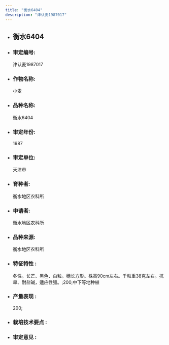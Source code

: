 ```yaml
---
title: "衡水6404"
description: "津认麦1987017"
---
```

* ## 衡水6404
* ###  审定编号:  
   津认麦1987017

*  ### 作物名称:  
   小麦

*   ###  品种名称: 
    衡水6404

*   ### 审定年份: 
    1987

*   ### 审定单位:  
    天津市

*   ### 育种者:  
    衡水地区农科所

*   ### 申请者:  
    衡水地区农科所

*   ### 品种来源:  
    衡水地区农科所

*   ### 特征特性 : 
    冬性。长芒、黑色、白粒。穗长方形。株高90cm左右。千粒重38克左右。抗旱、耐盐碱，适应性强。;200;中下等地种植

*   ### 产量表现 : 
    200;

*   ### 栽培技术要点 : 
    

*   ### 审定意见 : 
    
